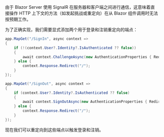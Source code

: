 由于 Blazor Server 使用 SignalR 在服务器和客户端之间进行通信，这意味着直接操作 HTTP 上下文的方法（如发起挑战或重定向）在从 Blazor 组件调用时无法按预期工作。

为了正确实现，我们需要显式添加两个用于登录和注销重定向的端点：

```csharp title="Program.cs"
app.MapGet("/SignIn", async context =>
{
    if (!(context.User?.Identity?.IsAuthenticated ?? false))
    {
        await context.ChallengeAsync(new AuthenticationProperties { RedirectUri = "/" });
    } else {
        context.Response.Redirect("/");
    }
});

app.MapGet("/SignOut", async context =>
{
    if (context.User?.Identity?.IsAuthenticated ?? false)
    {
        await context.SignOutAsync(new AuthenticationProperties { RedirectUri = "/" });
    } else {
        context.Response.Redirect("/");
    }
});
```

现在我们可以重定向到这些端点以触发登录和注销。
